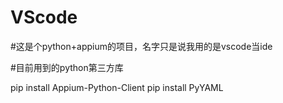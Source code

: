 # VScode

#这是个python+appium的项目，名字只是说我用的是vscode当ide

#目前用到的python第三方库

pip install Appium-Python-Client
pip install PyYAML